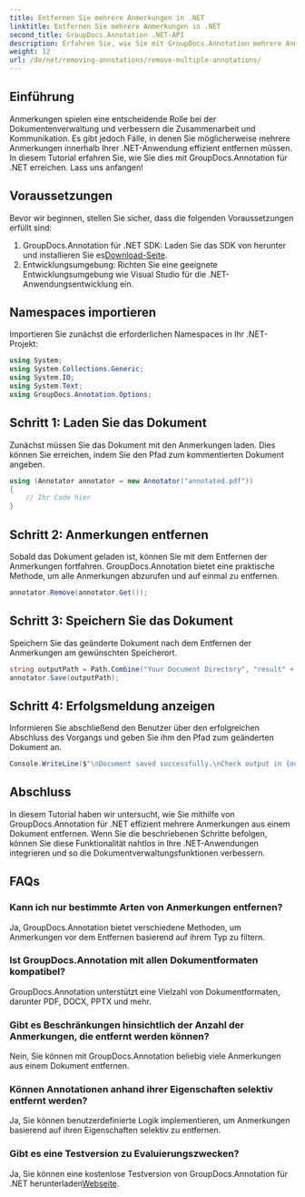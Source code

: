 ```yaml
---
title: Entfernen Sie mehrere Anmerkungen in .NET
linktitle: Entfernen Sie mehrere Anmerkungen in .NET
second_title: GroupDocs.Annotation .NET-API
description: Erfahren Sie, wie Sie mit GroupDocs.Annotation mehrere Anmerkungen effizient in .NET entfernen. Befolgen Sie unsere Schritt-für-Schritt-Anleitung für eine nahtlose Integration in Ihre Anwendungen.
weight: 12
url: /de/net/removing-annotations/remove-multiple-annotations/
---
```

## Einführung
Anmerkungen spielen eine entscheidende Rolle bei der Dokumentenverwaltung und verbessern die Zusammenarbeit und Kommunikation. Es gibt jedoch Fälle, in denen Sie möglicherweise mehrere Anmerkungen innerhalb Ihrer .NET-Anwendung effizient entfernen müssen. In diesem Tutorial erfahren Sie, wie Sie dies mit GroupDocs.Annotation für .NET erreichen. Lass uns anfangen!
## Voraussetzungen
Bevor wir beginnen, stellen Sie sicher, dass die folgenden Voraussetzungen erfüllt sind:
1.  GroupDocs.Annotation für .NET SDK: Laden Sie das SDK von herunter und installieren Sie es[Download-Seite](https://releases.groupdocs.com/annotation/net/).
2. Entwicklungsumgebung: Richten Sie eine geeignete Entwicklungsumgebung wie Visual Studio für die .NET-Anwendungsentwicklung ein.

## Namespaces importieren
Importieren Sie zunächst die erforderlichen Namespaces in Ihr .NET-Projekt:
```csharp
using System;
using System.Collections.Generic;
using System.IO;
using System.Text;
using GroupDocs.Annotation.Options;
```
## Schritt 1: Laden Sie das Dokument
Zunächst müssen Sie das Dokument mit den Anmerkungen laden. Dies können Sie erreichen, indem Sie den Pfad zum kommentierten Dokument angeben.
```csharp
using (Annotator annotator = new Annotator("annotated.pdf"))
{
    // Ihr Code hier
}
```
## Schritt 2: Anmerkungen entfernen
Sobald das Dokument geladen ist, können Sie mit dem Entfernen der Anmerkungen fortfahren. GroupDocs.Annotation bietet eine praktische Methode, um alle Anmerkungen abzurufen und auf einmal zu entfernen.
```csharp
annotator.Remove(annotator.Get());
```
## Schritt 3: Speichern Sie das Dokument
Speichern Sie das geänderte Dokument nach dem Entfernen der Anmerkungen am gewünschten Speicherort.
```csharp
string outputPath = Path.Combine("Your Document Directory", "result" + Path.GetExtension("input.pdf"));
annotator.Save(outputPath);
```
## Schritt 4: Erfolgsmeldung anzeigen
Informieren Sie abschließend den Benutzer über den erfolgreichen Abschluss des Vorgangs und geben Sie ihm den Pfad zum geänderten Dokument an.
```csharp
Console.WriteLine($"\nDocument saved successfully.\nCheck output in {outputPath}.");
```

## Abschluss
In diesem Tutorial haben wir untersucht, wie Sie mithilfe von GroupDocs.Annotation für .NET effizient mehrere Anmerkungen aus einem Dokument entfernen. Wenn Sie die beschriebenen Schritte befolgen, können Sie diese Funktionalität nahtlos in Ihre .NET-Anwendungen integrieren und so die Dokumentverwaltungsfunktionen verbessern.
## FAQs
### Kann ich nur bestimmte Arten von Anmerkungen entfernen?
Ja, GroupDocs.Annotation bietet verschiedene Methoden, um Anmerkungen vor dem Entfernen basierend auf ihrem Typ zu filtern.
### Ist GroupDocs.Annotation mit allen Dokumentformaten kompatibel?
GroupDocs.Annotation unterstützt eine Vielzahl von Dokumentformaten, darunter PDF, DOCX, PPTX und mehr.
### Gibt es Beschränkungen hinsichtlich der Anzahl der Anmerkungen, die entfernt werden können?
Nein, Sie können mit GroupDocs.Annotation beliebig viele Anmerkungen aus einem Dokument entfernen.
### Können Annotationen anhand ihrer Eigenschaften selektiv entfernt werden?
Ja, Sie können benutzerdefinierte Logik implementieren, um Anmerkungen basierend auf ihren Eigenschaften selektiv zu entfernen.
### Gibt es eine Testversion zu Evaluierungszwecken?
 Ja, Sie können eine kostenlose Testversion von GroupDocs.Annotation für .NET herunterladen[Webseite](https://releases.groupdocs.com/annotation/net/).